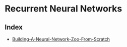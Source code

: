 # Recurrent Neural Networks

## Index
- [Building-A-Neural-Network-Zoo-From-Scratch](Building-A-Neural-Network-Zoo-From-Scratch)

